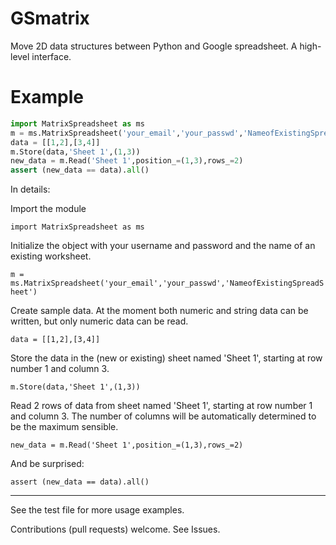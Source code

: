 GSmatrix
========

Move 2D data structures between Python and Google spreadsheet.
A high-level interface.


Example
======

```python
import MatrixSpreadsheet as ms
m = ms.MatrixSpreadsheet('your_email','your_passwd','NameofExistingSpreadSheet')
data = [[1,2],[3,4]]
m.Store(data,'Sheet 1',(1,3))
new_data = m.Read('Sheet 1',position_=(1,3),rows_=2)
assert (new_data == data).all()
```


In details:

Import the module

```import MatrixSpreadsheet as ms```

Initialize the object with your username and password and the name of an existing worksheet.

```m = ms.MatrixSpreadsheet('your_email','your_passwd','NameofExistingSpreadSheet')```

Create sample data. At the moment both numeric and string data can be written, but only numeric data can be read.

```data = [[1,2],[3,4]]```

Store the data in the (new or existing) sheet named 'Sheet 1', starting at row number 1 and column 3.

```m.Store(data,'Sheet 1',(1,3))```

Read 2 rows of data from sheet named 'Sheet 1', starting
at row number 1 and column 3. The number of columns will be automatically determined to be the maximum sensible.

```new_data = m.Read('Sheet 1',position_=(1,3),rows_=2)```

And be surprised:

```assert (new_data == data).all()```


----------

See the test file for more usage examples.

Contributions (pull requests) welcome.
See Issues.
